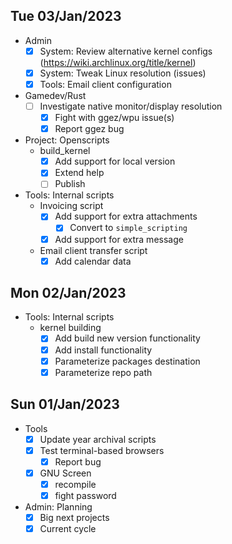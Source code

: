 ## Tue 03/Jan/2023

- Admin
  - [x] System: Review alternative kernel configs (https://wiki.archlinux.org/title/kernel)
  - [x] System: Tweak Linux resolution (issues)
  - [x] Tools: Email client configuration
- Gamedev/Rust
  - [ ] Investigate native monitor/display resolution
    - [x] Fight with ggez/wpu issue(s)
    - [x] Report ggez bug
- Project: Openscripts
  - build_kernel
    - [x] Add support for local version
    - [x] Extend help
    - [ ] Publish
- Tools: Internal scripts
  - Invoicing script
    - [x] Add support for extra attachments
      - [x] Convert to `simple_scripting`
    - [x] Add support for extra message
  - Email client transfer script
    - [x] Add calendar data

## Mon 02/Jan/2023

- Tools: Internal scripts
  - kernel building
    - [x] Add build new version functionality
    - [x] Add install functionality
    - [x] Parameterize packages destination
    - [x] Parameterize repo path

## Sun 01/Jan/2023

- Tools
  - [x] Update year archival scripts
  - [x] Test terminal-based browsers
    - [x] Report bug
  - [x] GNU Screen
    - [x] recompile
    - [x] fight password
- Admin: Planning
  - [x] Big next projects
  - [x] Current cycle
